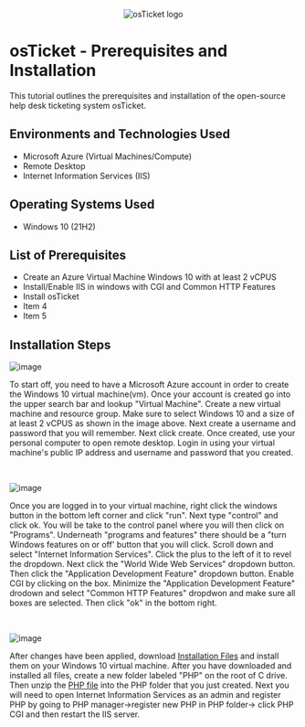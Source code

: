 <p align="center">
<img src="https://i.imgur.com/Clzj7Xs.png" alt="osTicket logo"/>
</p>

<h1>osTicket - Prerequisites and Installation</h1>
This tutorial outlines the prerequisites and installation of the open-source help desk ticketing system osTicket.<br />




<h2>Environments and Technologies Used</h2>

- Microsoft Azure (Virtual Machines/Compute)
- Remote Desktop
- Internet Information Services (IIS)

<h2>Operating Systems Used </h2>

- Windows 10</b> (21H2)

<h2>List of Prerequisites</h2>

- Create an Azure Virtual Machine Windows 10 with at least 2 vCPUS
- Install/Enable IIS in windows with CGI and Common HTTP Features
- Install osTicket
- Item 4
- Item 5

<h2>Installation Steps</h2>

![image](https://github.com/reecepadilla/osticket-prereqs/assets/163461509/4707bfd6-1854-4caf-b8b3-b1d366c88034)


<p>

</p>
<p>
  To start off, you need to have a Microsoft Azure account in order to create the Windows 10 virtual machine(vm). Once your account is created go into the upper search bar and lookup "Virtual Machine". Create a new virtual machine and resource group. Make sure to select Windows 10 and a size of at least 2 vCPUS as shown in the image above. Next create a username and password that you will remember. Next click create. Once created, use your personal computer to open remote desktop. Login in using your virtual machine's public IP address and username and password that you created.
</p>
<br />

<p>
  
![image](https://github.com/reecepadilla/osticket-prereqs/assets/163461509/e31afec1-d1bd-4d89-90c4-fcacf71e96bf)



</p>
<p>
Once you are logged in to your virtual machine, right click the windows button in the bottom left corner and click "run". Next type "control" and click ok. You will be take to the control panel where you will then click on "Programs". Underneath "programs and features" there should be a "turn Windows features on or off' button that you will click. Scroll down and select "Internet Information Services". Click the plus to the left of it to revel the dropdown. Next click the "World Wide Web Services" dropdown button. Then click the "Application Development Feature" dropdown button. Enable CGI by clicking on the box. Minimize the "Application Development Feature" drodown and select "Common HTTP Features" dropdwon and make sure all boxes are selected. Then click "ok" in the bottom right.
</p>
<br />

<p>
  
![image](https://github.com/reecepadilla/osticket-prereqs/assets/163461509/451ea13f-844a-4510-8ef5-4cc0d62506f7)

</p>
<p>
After changes have been applied, download <a href="https://drive.google.com/drive/u/0/folders/1APMfNyfNzcxZC6EzdaNfdZsUwxWYChf6">Installation Files</a> and install them on your Windows 10 virtual machine. After you have downloaded and installed all files, create a new folder labeled "PHP" on the root of C drive. Then unzip the <a href="https://drive.google.com/file/d/1snNMtLdCOpMtkCyD4mvl9yOOmvVIp9fP/view">PHP file</a> into the PHP folder that you just created. Next you will need to open Internet Information Services as an admin and register PHP by going to PHP manager->register new PHP in PHP folder-> click PHP CGI and then restart the IIS server.
</p>
<br />
